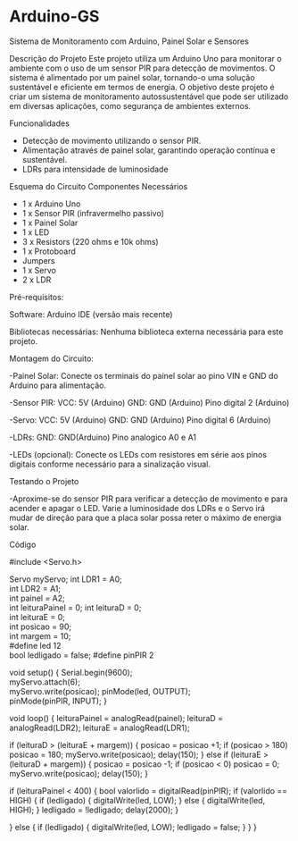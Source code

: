 # Arduino-GS

Sistema de Monitoramento com Arduino, Painel Solar e Sensores

Descrição do Projeto
Este projeto utiliza um Arduino Uno para monitorar o ambiente com o uso de um sensor PIR para detecção de movimentos. O sistema é alimentado por um painel solar, tornando-o uma solução sustentável e eficiente em termos de energia.
O objetivo deste projeto é criar um sistema de monitoramento autossustentável que pode ser utilizado em diversas aplicações, como segurança de ambientes externos. 

Funcionalidades
- Detecção de movimento utilizando o sensor PIR.
- Alimentação através de painel solar, garantindo operação contínua e sustentável.
- LDRs para intensidade de luminosidade


Esquema do Circuito
Componentes Necessários
- 1 x Arduino Uno
- 1 x Sensor PIR (infravermelho passivo)
- 1 x Painel Solar
- 1 x LED
- 3 x Resistors (220 ohms e 10k ohms)
- 1 x Protoboard
- Jumpers
- 1 x Servo
- 2 x LDR

Pré-requisitos:

Software: Arduino IDE (versão mais recente)

Bibliotecas necessárias: Nenhuma biblioteca externa necessária para este projeto.

Montagem do Circuito:

-Painel Solar: Conecte os terminais do painel solar ao pino VIN e GND do Arduino para alimentação.

-Sensor PIR:
VCC: 5V (Arduino)
GND: GND (Arduino)
Pino digital 2 (Arduino)

-Servo:
VCC: 5V (Arduino)
GND: GND (Arduino)
Pino digital 6 (Arduino)

-LDRs:
GND: GND(Arduino)
Pino analogico A0 e A1

-LEDs (opcional):
Conecte os LEDs com resistores em série aos pinos digitais conforme necessário para a sinalização visual.


Testando o Projeto

-Aproxime-se do sensor PIR para verificar a detecção de movimento e para acender e apagar o LED.
Varie a luminosidade dos LDRs e o Servo irá mudar de direção para que a placa solar possa reter o máximo de energia solar.

Código

#include <Servo.h>

Servo myServo;
int LDR1 = A0;          
int LDR2 = A1;         
int painel = A2;       
int leituraPainel = 0; 
int leituraD = 0;      
int leituraE = 0;       
int posicao = 90;       
int margem = 10;        
#define led 12          
bool ledligado = false; 
#define pinPIR 2         


void setup() {
  Serial.begin(9600);    
  myServo.attach(6);    
  myServo.write(posicao); 
  pinMode(led, OUTPUT);  
  pinMode(pinPIR, INPUT); 
}


void loop() {
  leituraPainel = analogRead(painel);
  leituraD = analogRead(LDR2);
  leituraE = analogRead(LDR1);
 
  
  if (leituraD > (leituraE + margem)) {
    posicao = posicao +1;
    if (posicao > 180) 
    posicao = 180; 
    myServo.write(posicao);
    delay(150);
  } else if (leituraE > (leituraD + margem)) {
    posicao = posicao -1; 
    if (posicao < 0) 
    posicao = 0;
    myServo.write(posicao);
    delay(150);
  }
  
  
  if (leituraPainel < 400) {
    bool valorlido = digitalRead(pinPIR);
    if (valorlido == HIGH) {
      if (ledligado) {
        digitalWrite(led, LOW); 
      } else {
        digitalWrite(led, HIGH); 
      }
      ledligado = !ledligado; 
      delay(2000); 
    }
  
  
  
  } else {
    if (ledligado) {
      digitalWrite(led, LOW);
      ledligado = false; 
    }
  }
}


